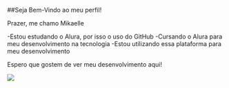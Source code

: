 ##Seja Bem-Vindo ao meu perfil!

Prazer, me chamo Mikaelle

 -Estou estudando o Alura, por isso o uso do GitHub 
 -Cursando o Alura para meu desenvolvimento na tecnologia 
 -Estou utilizando essa plataforma para meu desenvolvimento

Espero que gostem de ver meu desenvolvimento aqui!

![](https://media1.tenor.com/m/yPiTwzS8p8gAAAAC/cat-paws-cute-cats.gif)


